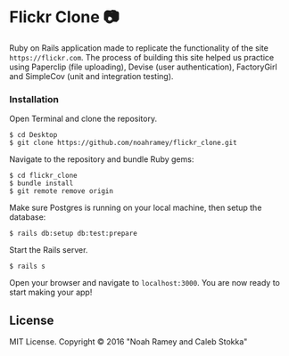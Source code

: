 # Flickr Clone :camera:

Ruby on Rails application made to replicate the functionality of the site `https://flickr.com`. The process of building this site helped us practice using Paperclip (file uploading), Devise (user authentication), FactoryGirl and SimpleCov (unit and integration testing).

### Installation

Open Terminal and clone the repository.  
```
$ cd Desktop
$ git clone https://github.com/noahramey/flickr_clone.git
```

Navigate to the repository and bundle Ruby gems:
```
$ cd flickr_clone
$ bundle install
$ git remote remove origin
```

Make sure Postgres is running on your local machine, then setup the database:
```
$ rails db:setup db:test:prepare
```

Start the Rails server.
```
$ rails s
```

Open your browser and navigate to `localhost:3000`. You are now ready to start making your app!


License
-------

MIT License. Copyright &copy; 2016 "Noah Ramey and Caleb Stokka"
